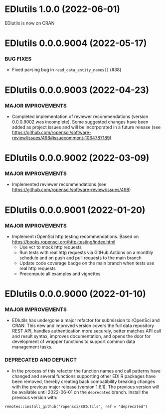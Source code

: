 EDIutils 1.0.0 (2022-06-01)
===========================

EDIutils is now on CRAN

EDIutils 0.0.0.9004 (2022-05-17)
================================

### BUG FIXES

  * Fixed parsing bug in `read_data_entity_names()` (#38)

EDIutils 0.0.0.9003 (2022-04-23)
================================

### MAJOR IMPROVEMENTS

  * Completed implementation of reviewer recommendations (version 0.0.0.9002 was incomplete). Some suggested changes have been added as project issues and will be incorporated in a future release (see https://github.com/ropensci/software-review/issues/498#issuecomment-1064787189)

EDIutils 0.0.0.9002 (2022-03-09)
================================

### MAJOR IMPROVEMENTS

* Implemented reviewer recommendations (see https://github.com/ropensci/software-review/issues/498)

EDIutils 0.0.0.9001 (2022-01-20)
================================

### MAJOR IMPROVEMENTS

  * Implement rOpenSci http testing recommendations. Based on https://books.ropensci.org/http-testing/index.html
    * Use vcr to mock http requests
    * Run tests with real http requests via GitHub Actions on a monthly 
    schedule and on push and pull requests to the main branch
    * Update code coverage badge on the main branch when tests use real http requests
    * Precompute all examples and vignettes

EDIutils 0.0.0.9000 (2022-01-10)
================================

### MAJOR IMPROVEMENTS

  * EDIutils has undergone a major refactor for submission to rOpenSci and CRAN. This new and improved version covers the full data repository REST API, handles authentication more securely, better matches API call and result syntax, improves documentation, and opens the door for development of wrapper functions to support common data management tasks. 
  
### DEPRECATED AND DEFUNCT  

  * In the process of this refactor the function names and call patterns have changed and several functions supporting other EDI R packages have been removed, thereby creating back compatibility breaking changes with the previous major release (version 1.6.1). The previous version will be available until 2022-06-01 on the `deprecated` branch. Install the previous version with:

  ```
  remotes::install_github("ropensci/EDIutils", ref = "deprecated")
  ```
